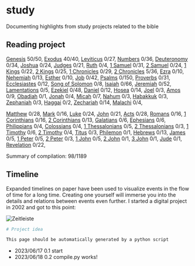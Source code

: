 <!-- generated 2023-06-19 19:49:03.596725 -->
# study

Documenting highlights from study projects related to the bible

## Reading project 
[Genesis](bible/genesis/) 50/50, [Exodus](bible/exodus/) 40/40, [Leviticus](bible/leviticus/) 0/27, [Numbers](bible/numbers/) 0/36, [Deuteronomy](bible/deuteronomy/) 0/34, [Joshua](bible/joshua/) 0/24, [Judges](bible/judges/) 0/21, [Ruth](bible/ruth/) 0/4, [1 Samuel](bible/1_samuel/) 0/31, [2 Samuel](bible/2_samuel/) 0/24, [1 Kings](bible/1_kings/) 0/22, [2 Kings](bible/2_kings/) 0/25, [1 Chronicles](bible/1_chronicles/) 0/29, [2 Chronicles](bible/2_chronicles/) 5/36, [Ezra](bible/ezra/) 0/10, [Nehemiah](bible/nehemiah/) 0/13, [Esther](bible/esther/) 0/10, [Job](bible/job/) 0/42, [Psalms](bible/psalms/) 0/150, [Proverbs](bible/proverbs/) 0/31, [Ecclesiastes](bible/ecclesiastes/) 0/12, [Song of Solomon](bible/song_of_solomon/) 0/8, [Isaiah](bible/isaiah/) 0/66, [Jeremiah](bible/jeremiah/) 0/52, [Lamentations](bible/lamentations/) 0/5, [Ezekiel](bible/ezekiel/) 0/48, [Daniel](bible/daniel/) 0/12, [Hosea](bible/hosea/) 0/14, [Joel](bible/joel/) 0/3, [Amos](bible/amos/) 0/9, [Obadiah](bible/obadiah/) 0/1, [Jonah](bible/jonah/) 0/4, [Micah](bible/micah/) 0/7, [Nahum](bible/nahum/) 0/3, [Habakkuk](bible/habakkuk/) 0/3, [Zephaniah](bible/zephaniah/) 0/3, [Haggai](bible/haggai/) 0/2, [Zechariah](bible/zechariah/) 0/14, [Malachi](bible/malachi/) 0/4, 

[Matthew](bible/matthew/) 0/28, [Mark](bible/mark/) 0/16, [Luke](bible/luke/) 0/24, [John](bible/john/) 0/21, [Acts](bible/acts/) 0/28, [Romans](bible/romans/) 0/16, [1 Corinthians](bible/1_corinthians/) 0/16, [2 Corinthians](bible/2_corinthians/) 0/13, [Galatians](bible/galatians/) 0/6, [Ephesians](bible/ephesians/) 0/6, [Philippians](bible/philippians/) 0/4, [Colossians](bible/colossians/) 0/4, [1 Thessalonians](bible/1_thessalonians/) 0/5, [2 Thessalonians](bible/2_thessalonians/) 0/3, [1 Timothy](bible/1_timothy/) 0/6, [2 Timothy](bible/2_timothy/) 0/4, [Titus](bible/titus/) 0/3, [Philemon](bible/philemon/) 0/1, [Hebrews](bible/hebrews/) 0/13, [James](bible/james/) 0/5, [1 Peter](bible/1_peter/) 0/5, [2 Peter](bible/2_peter/) 0/3, [1 John](bible/1_john/) 0/5, [2 John](bible/2_john/) 0/1, [3 John](bible/3_john/) 0/1, [Jude](bible/jude/) 0/1, [Revelation](bible/revelation/) 0/22, 

Summary of compilation: 98/1189

## Timeline

Expanded timelines on paper have been used to visualize events in the flow of time for a long time. Creating one yourself will immerse you into the details and relations between events even further. I started a digital project in 2002 and got to this point:

![Zeitleiste](https://raw.githubusercontent.com/kreier/timeline/main/docs/Zeitleistes.jpg)

``` py
# Project idea

This page should be automatically generated by a python script
```

- 2023/06/17 0.1 start
- 2023/06/18 0.2 compile.py works!
